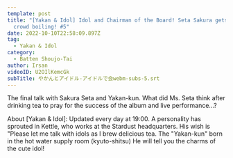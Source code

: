 ```yaml
---
template: post
title: "[Yakan & Idol] Idol and Chairman of the Board! Seta Sakura gets the
  crowd boiling! #5"
date: 2022-10-10T22:58:09.897Z
tag:
  - Yakan & Idol
category:
  - Batten Shoujo-Tai
author: Irsan
videoID: U2OIlKemcGk
subTitle: やかんとアイドル-アイドルで会webm-subs-5.srt
---
```

The final talk with Sakura Seta and Yakan-kun.
What did Ms. Seta think after drinking tea to pray for the success of the album and live performance...?

About \[Yakan & Idol]: Updated every day at 19:00.
A personality has sprouted in Kettle, who works at the Stardust headquarters.
His wish is "Please let me talk with idols as I brew delicious tea.
The "Yakan-kun" born in the hot water supply room (kyuto-shitsu)
He will tell you the charms of the cute idol!
